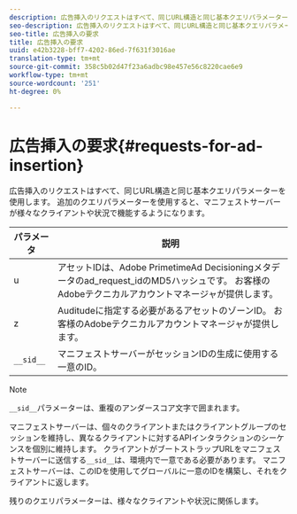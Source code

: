 ```yaml
---
description: 広告挿入のリクエストはすべて、同じURL構造と同じ基本クエリパラメーターを使用します。 追加のクエリパラメーターを使用すると、マニフェストサーバーが様々なクライアントや状況で機能するようになります。
seo-description: 広告挿入のリクエストはすべて、同じURL構造と同じ基本クエリパラメーターを使用します。 追加のクエリパラメーターを使用すると、マニフェストサーバーが様々なクライアントや状況で機能するようになります。
seo-title: 広告挿入の要求
title: 広告挿入の要求
uuid: e42b3228-bff7-4202-86ed-7f631f3016ae
translation-type: tm+mt
source-git-commit: 358c5b02d47f23a6adbc98e457e56c8220cae6e9
workflow-type: tm+mt
source-wordcount: '251'
ht-degree: 0%

---
```



# 広告挿入の要求{#requests-for-ad-insertion}

広告挿入のリクエストはすべて、同じURL構造と同じ基本クエリパラメーターを使用します。 追加のクエリパラメーターを使用すると、マニフェストサーバーが様々なクライアントや状況で機能するようになります。

| パラメータ | 説明 |
|--- |--- |
| u | アセットIDは、Adobe PrimetimeAd Decisioningメタデータのad_request_idのMD5ハッシュです。 お客様のAdobeテクニカルアカウントマネージャが提供します。 |
| z | Auditudeに指定する必要があるアセットのゾーンID。 お客様のAdobeテクニカルアカウントマネージャが提供します。 |
| `__sid__` | マニフェストサーバーがセッションIDの生成に使用する一意のID。 |

>[!NOTE]
>
>`__sid__`パラメーターは、重複のアンダースコア文字で囲まれます。

マニフェストサーバーは、個々のクライアントまたはクライアントグループのセッションを維持し、異なるクライアントに対するAPIインタラクションのシーケンスを個別に維持します。 クライアントがブートストラップURLをマニフェストサーバーに送信する`__sid__`は、環境内で一意である必要があります。 マニフェストサーバーは、このIDを使用してグローバルに一意のIDを構築し、それをクライアントに返します。

残りのクエリパラメーターは、様々なクライアントや状況に関係します。